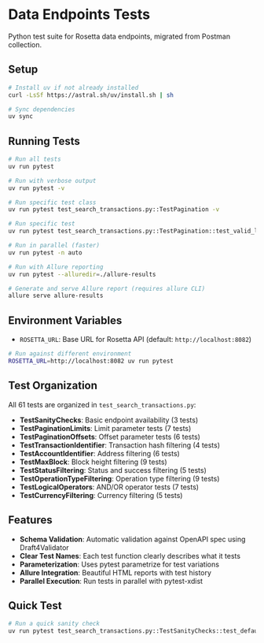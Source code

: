 # Data Endpoints Tests

Python test suite for Rosetta data endpoints, migrated from Postman collection.

## Setup

```bash
# Install uv if not already installed
curl -LsSf https://astral.sh/uv/install.sh | sh

# Sync dependencies
uv sync
```

## Running Tests

```bash
# Run all tests
uv run pytest

# Run with verbose output
uv run pytest -v

# Run specific test class
uv run pytest test_search_transactions.py::TestPagination -v

# Run specific test
uv run pytest test_search_transactions.py::TestPagination::test_valid_limits -v

# Run in parallel (faster)
uv run pytest -n auto

# Run with Allure reporting
uv run pytest --alluredir=./allure-results

# Generate and serve Allure report (requires allure CLI)
allure serve allure-results
```

## Environment Variables

- `ROSETTA_URL`: Base URL for Rosetta API (default: `http://localhost:8082`)

```bash
# Run against different environment
ROSETTA_URL=http://localhost:8082 uv run pytest
```

## Test Organization

All 61 tests are organized in `test_search_transactions.py`:

- **TestSanityChecks**: Basic endpoint availability (3 tests)
- **TestPaginationLimits**: Limit parameter tests (7 tests)
- **TestPaginationOffsets**: Offset parameter tests (6 tests)
- **TestTransactionIdentifier**: Transaction hash filtering (4 tests)
- **TestAccountIdentifier**: Address filtering (6 tests)
- **TestMaxBlock**: Block height filtering (9 tests)
- **TestStatusFiltering**: Status and success filtering (5 tests)
- **TestOperationTypeFiltering**: Operation type filtering (9 tests)
- **TestLogicalOperators**: AND/OR operator tests (7 tests)
- **TestCurrencyFiltering**: Currency filtering (5 tests)

## Features

- **Schema Validation**: Automatic validation against OpenAPI spec using Draft4Validator
- **Clear Test Names**: Each test function clearly describes what it tests
- **Parameterization**: Uses pytest parametrize for test variations
- **Allure Integration**: Beautiful HTML reports with test history
- **Parallel Execution**: Run tests in parallel with pytest-xdist

## Quick Test

```bash
# Run a quick sanity check
uv run pytest test_search_transactions.py::TestSanityChecks::test_default_pagination_returns_100_transactions -v
```
